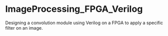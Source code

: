 # ImageProcessing_FPGA_Verilog
 Designing a convolution module using Verilog on a FPGA to apply a specific filter on an image.
